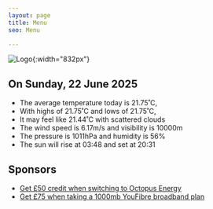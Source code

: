 ```yaml
---
layout: page
title: Menu
seo: Menu

---
```


![Logo](/images/logo.jpg){:width="832px"}

<!-- weather_marker starts -->
## On Sunday, 22 June 2025

- The average temperature today is 21.75˚C,
- With highs of 21.75˚C and lows of 21.75˚C,
- It may feel like 21.44˚C with scattered clouds
- The wind speed is 6.17m/s and visibility is 10000m
- The pressure is 1011hPa and humidity is 56%
- The sun will rise at 03:48 and set at 20:31

<!-- weather_marker ends -->

## Sponsors

- [Get £50 credit when switching to Octopus Energy](https://bit.ly/3oD1nnS)
- [Get £75 when taking a 1000mb YouFibre broadband plan](https://aklam.io/91zWhU?)
